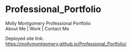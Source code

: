 # Professional_Portfolio
Molly Montgomery Professional Portfolio
<br>
About Me | Work | Contact Me

Deployed site link: https://mollymontgomery.github.io/Professional_Portfolio/

